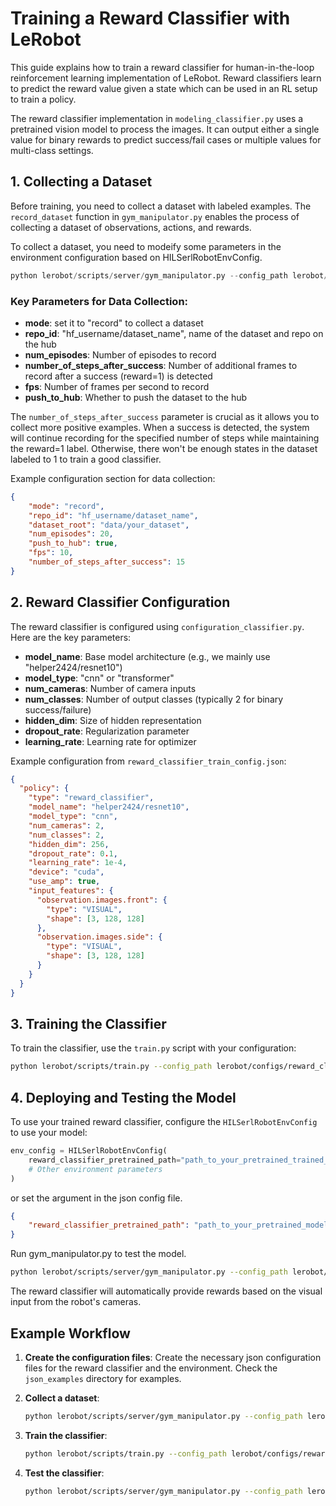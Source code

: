 # Training a Reward Classifier with LeRobot

This guide explains how to train a reward classifier for human-in-the-loop reinforcement learning implementation of  LeRobot. Reward classifiers learn to predict the reward value given a state which can be used in an RL setup to train a policy.


The reward classifier implementation in `modeling_classifier.py` uses a pretrained vision model to process the images. It can output either a single value for binary rewards to predict success/fail cases or multiple values for multi-class settings.

## 1. Collecting a Dataset
Before training, you need to collect a dataset with labeled examples. The `record_dataset` function in `gym_manipulator.py` enables the process of collecting a dataset of observations, actions, and rewards.

To collect a dataset, you need to modeify some parameters in the environment configuration based on HILSerlRobotEnvConfig.

```python
python lerobot/scripts/server/gym_manipulator.py --config_path lerobot/configs/reward_classifier_train_config.yaml
```

### Key Parameters for Data Collection:

- **mode**: set it to "record" to collect a dataset
- **repo_id**: "hf_username/dataset_name", name of the dataset and repo on the hub
- **num_episodes**: Number of episodes to record
- **number_of_steps_after_success**: Number of additional frames to record after a success (reward=1) is detected
- **fps**: Number of frames per second to record
- **push_to_hub**: Whether to push the dataset to the hub

The `number_of_steps_after_success` parameter is crucial as it allows you to collect more positive examples. When a success is detected, the system will continue recording for the specified number of steps while maintaining the reward=1 label. Otherwise, there won't be enough states in the dataset labeled to 1 to train a good classifier.

Example configuration section for data collection:

```json
{
    "mode": "record",
    "repo_id": "hf_username/dataset_name",
    "dataset_root": "data/your_dataset",
    "num_episodes": 20,
    "push_to_hub": true,
    "fps": 10,
    "number_of_steps_after_success": 15
}
```

## 2. Reward Classifier Configuration

The reward classifier is configured using `configuration_classifier.py`. Here are the key parameters:

- **model_name**: Base model architecture (e.g., we mainly use "helper2424/resnet10")
- **model_type**: "cnn" or "transformer"
- **num_cameras**: Number of camera inputs
- **num_classes**: Number of output classes (typically 2 for binary success/failure)
- **hidden_dim**: Size of hidden representation
- **dropout_rate**: Regularization parameter
- **learning_rate**: Learning rate for optimizer

Example configuration from `reward_classifier_train_config.json`:

```json
{
  "policy": {
    "type": "reward_classifier",
    "model_name": "helper2424/resnet10",
    "model_type": "cnn",
    "num_cameras": 2,
    "num_classes": 2,
    "hidden_dim": 256,
    "dropout_rate": 0.1,
    "learning_rate": 1e-4,
    "device": "cuda",
    "use_amp": true,
    "input_features": {
      "observation.images.front": {
        "type": "VISUAL",
        "shape": [3, 128, 128]
      },
      "observation.images.side": {
        "type": "VISUAL",
        "shape": [3, 128, 128]
      }
    }
  }
}
```

## 3. Training the Classifier

To train the classifier, use the `train.py` script with your configuration:

```bash
python lerobot/scripts/train.py --config_path lerobot/configs/reward_classifier_train_config.json
```

## 4. Deploying and Testing the Model

To use your trained reward classifier, configure the `HILSerlRobotEnvConfig` to use your model:

```python
env_config = HILSerlRobotEnvConfig(
    reward_classifier_pretrained_path="path_to_your_pretrained_trained_model",
    # Other environment parameters
)
```
or set the argument in the json config file.

```json
{
    "reward_classifier_pretrained_path": "path_to_your_pretrained_model"
}
```

Run gym_manipulator.py to test the model.
```bash
python lerobot/scripts/server/gym_manipulator.py --config_path lerobot/configs/env_config.json
```

The reward classifier will automatically provide rewards based on the visual input from the robot's cameras.

## Example Workflow

1. **Create the configuration files**:
   Create the necessary json configuration files for the reward classifier and the environment. Check the `json_examples` directory for examples.

2. **Collect a dataset**:
   ```bash
   python lerobot/scripts/server/gym_manipulator.py --config_path lerobot/configs/env_config.json
   ```

3. **Train the classifier**:
   ```bash
   python lerobot/scripts/train.py --config_path lerobot/configs/reward_classifier_train_config.json
   ```

4. **Test the classifier**:
   ```bash
   python lerobot/scripts/server/gym_manipulator.py --config_path lerobot/configs/env_config.json
   ```

